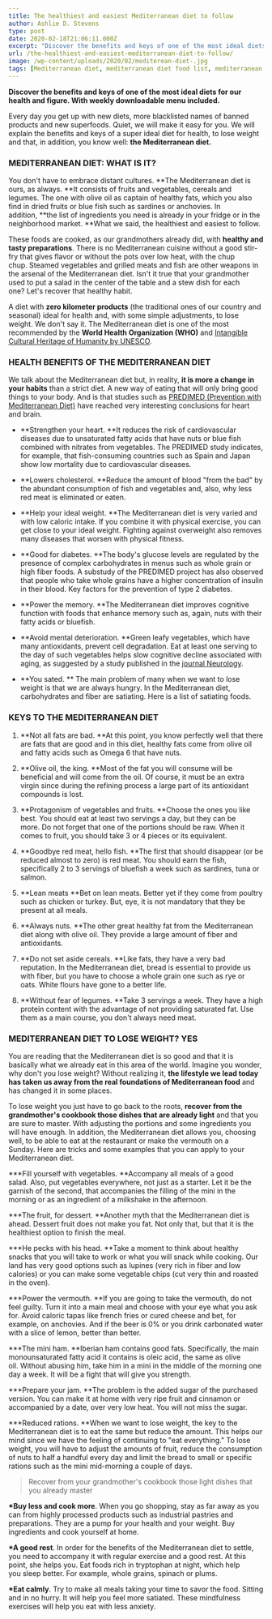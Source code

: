 ```yaml
---
title: The healthiest and easiest Mediterranean diet to follow
author: Ashlie D. Stevens
type: post
date: 2020-02-18T21:06:11.000Z
excerpt: "Discover the benefits and keys of one of the most ideal diets for our health and figure.\_With weekly downloadable menu included."
url: /the-healthiest-and-easiest-mediterranean-diet-to-follow/
image: /wp-content/uploads/2020/02/mediterean-diet-.jpg
tags: [Mediterranean diet, mediterranean diet food list, mediterranean diet meal plan, mediterranean diet menu, mediterranean diet recipes, mediterranean foods]
---
```


**Discover the benefits and keys of one of the most ideal diets for our health and figure. With weekly downloadable menu included.**

Every day you get up with new diets, more blacklisted names of banned products and new superfoods. Quiet, we will make it easy for you. We will explain the benefits and keys of a super ideal diet for health, to lose weight and that, in addition, you know well: **the Mediterranean diet.**

### MEDITERRANEAN DIET: WHAT IS IT?

You don't have to embrace distant cultures. **The Mediterranean diet is ours, as always. **It consists of fruits and vegetables, cereals and legumes. The one with olive oil as captain of healthy fats, which you also find in dried fruits or blue fish such as sardines or anchovies. In addition, **the list of ingredients you need is already in your fridge or in the neighborhood market. **What we said, the healthiest and easiest to follow.

These foods are cooked, as our grandmothers already did, with **healthy and tasty preparations**. There is no Mediterranean cuisine without a good stir-fry that gives flavor or without the pots over low heat, with the chup chup. Steamed vegetables and grilled meats and fish are other weapons in the arsenal of the Mediterranean diet. Isn't it true that your grandmother used to put a salad in the center of the table and a stew dish for each one? Let's recover that healthy habit.

A diet with **zero kilometer products** (the traditional ones of our country and seasonal) ideal for health and, with some simple adjustments, to lose weight. We don't say it. The Mediterranean diet is one of the most recommended by the **World Health Organization (WHO)** and [Intangible Cultural Heritage of Humanity by UNESCO](https://ich.unesco.org/es/RL/la-dieta-mediterranea-00884).

### HEALTH BENEFITS OF THE MEDITERRANEAN DIET

We talk about the Mediterranean diet but, in reality, **it is more a change in your habits** than a strict diet. A new way of eating that will only bring good things to your body. And is that studies such as [PREDIMED (Prevention with Mediterranean Diet)](http://predimed-es.weebly.com/) have reached very interesting conclusions for heart and brain.

-   **Strengthen your heart. **It reduces the risk of cardiovascular diseases due to unsaturated fatty acids that have nuts or blue fish combined with nitrates from vegetables. The PREDIMED study indicates, for example, that fish-consuming countries such as Spain and Japan show low mortality due to cardiovascular diseases.

-   **Lowers cholesterol. **Reduce the amount of blood "from the bad" by the abundant consumption of fish and vegetables and, also, why less red meat is eliminated or eaten.

-   **Help your ideal weight. **The Mediterranean diet is very varied and with low caloric intake. If you combine it with physical exercise, you can get close to your ideal weight. Fighting against overweight also removes many diseases that worsen with physical fitness.

-   **Good for diabetes. **The body's glucose levels are regulated by the presence of complex carbohydrates in menus such as whole grain or high fiber foods. A substudy of the PREDIMED project has also observed that people who take whole grains have a higher concentration of insulin in their blood. Key factors for the prevention of type 2 diabetes.

-   **Power the memory. **The Mediterranean diet improves cognitive function with foods that enhance memory such as, again, nuts with their fatty acids or bluefish.

-   **Avoid mental deterioration. **Green leafy vegetables, which have many antioxidants, prevent cell degradation. Eat at least one serving to the day of such vegetables helps slow cognitive decline associated with aging, as suggested by a study published in the [journal Neurology](http://n.neurology.org/).

-   **You sated. ** The main problem of many when we want to lose weight is that we are always hungry. In the Mediterranean diet, carbohydrates and fiber are satiating. Here is a list of satiating foods.

### KEYS TO THE MEDITERRANEAN DIET

1.  **Not all fats are bad. **At this point, you know perfectly well that there are fats that are good and in this diet, healthy fats come from olive oil and fatty acids such as Omega 6 that have nuts.

2.  **Olive oil, the king. **Most of the fat you will consume will be beneficial and will come from the oil. Of course, it must be an extra virgin since during the refining process a large part of its antioxidant compounds is lost.

3.  **Protagonism of vegetables and fruits. **Choose the ones you like best. You should eat at least two servings a day, but they can be more. Do not forget that one of the portions should be raw. When it comes to fruit, you should take 3 or 4 pieces or its equivalent.

4.  **Goodbye red meat, hello fish. **The first that should disappear (or be reduced almost to zero) is red meat. You should earn the fish, specifically 2 to 3 servings of bluefish a week such as sardines, tuna or salmon.

5.  **Lean meats **Bet on lean meats. Better yet if they come from poultry such as chicken or turkey. But, eye, it is not mandatory that they be present at all meals.

6.  **Always nuts. **The other great healthy fat from the Mediterranean diet along with olive oil. They provide a large amount of fiber and antioxidants.

7.  **Do not set aside cereals. **Like fats, they have a very bad reputation. In the Mediterranean diet, bread is essential to provide us with fiber, but you have to choose a whole grain one such as rye or oats. White flours have gone to a better life.

8.  **Without fear of legumes. **Take 3 servings a week. They have a high protein content with the advantage of not providing saturated fat. Use them as a main course, you don't always need meat.

### MEDITERRANEAN DIET TO LOSE WEIGHT? YES

You are reading that the Mediterranean diet is so good and that it is basically what we already eat in this area of ​​the world. Imagine you wonder, why don't you lose weight? Without realizing it, **the lifestyle we lead today has taken us away from the real foundations of Mediterranean food** and has changed it in some places.

To lose weight you just have to go back to the roots, **recover from the grandmother's cookbook those dishes that are already light** and that you are sure to master. With adjusting the portions and some ingredients you will have enough. In addition, the Mediterranean diet allows you, choosing well, to be able to eat at the restaurant or make the vermouth on a Sunday. Here are tricks and some examples that you can apply to your Mediterranean diet.

**\*Fill yourself with vegetables. **Accompany all meals of a good salad. Also, put vegetables everywhere, not just as a starter. Let it be the garnish of the second, that accompanies the filling of the mini in the morning or as an ingredient of a milkshake in the afternoon.

**\*The fruit, for dessert. **Another myth that the Mediterranean diet is ahead. Dessert fruit does not make you fat. Not only that, but that it is the healthiest option to finish the meal.

**\*He pecks with his head. **Take a moment to think about healthy snacks that you will take to work or what you will snack while cooking. Our land has very good options such as lupines (very rich in fiber and low calories) or you can make some vegetable chips (cut very thin and roasted in the oven).

**\*Power the vermouth. **If you are going to take the vermouth, do not feel guilty. Turn it into a main meal and choose with your eye what you ask for. Avoid caloric tapas like french fries or cured cheese and bet, for example, on anchovies. And if the beer is 0% or you drink carbonated water with a slice of lemon, better than better.

**\*The mini ham. **Iberian ham contains good fats. Specifically, the main monounsaturated fatty acid it contains is oleic acid, the same as olive oil. Without abusing him, take him in a mini in the middle of the morning one day a week. It will be a fight that will give you strength.

**\*Prepare your jam. **The problem is the added sugar of the purchased version. You can make it at home with very ripe fruit and cinnamon or accompanied by a date, over very low heat. You will not miss the sugar.

**\*Reduced rations. **When we want to lose weight, the key to the Mediterranean diet is to eat the same but reduce the amount. This helps our mind since we have the feeling of continuing to "eat everything." To lose weight, you will have to adjust the amounts of fruit, reduce the consumption of nuts to half a handful every day and limit the bread to small or specific rations such as the mini mid-morning a couple of days.

> Recover from your grandmother's cookbook those light dishes that you already master

**\*Buy less and cook more**. When you go shopping, stay as far away as you can from highly processed products such as industrial pastries and preparations. They are a pump for your health and your weight. Buy ingredients and cook yourself at home.

**\*A good rest**. In order for the benefits of the Mediterranean diet to settle, you need to accompany it with regular exercise and a good rest. At this point, she helps you. Eat foods rich in tryptophan at night, which help you sleep better. For example, whole grains, spinach or plums.

**\*Eat calmly**. Try to make all meals taking your time to savor the food. Sitting and in no hurry. It will help you feel more satiated. These mindfulness exercises will help you eat with less anxiety.
